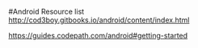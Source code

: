 
#Android Resource list
http://cod3boy.gitbooks.io/android/content/index.html

https://guides.codepath.com/android#getting-started

